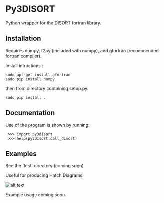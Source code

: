 # Py3DISORT
Python wrapper for the DISORT fortran library.

## Installation

Requires numpy, f2py (included with numpy), and gfortran (recommended fortran compiler). 

Install intructions :
	
	sudo apt-get install gfortran
	sudo pip install numpy
	
   then from directory containing setup.py:
	
	sudo pip install .
	
## Documentation
Use of the program is shown by running:

     >>> import py3disort
     >>> help(py3disort.call_disort)
     
     
## Examples

See the 'test' directory (coming soon)

Useful for producing Hatch Diagrams:

![alt text](https://github.com/Matt-Jennings-GitHub/py3DISORT/blob/main/doc/Figure_1.png)

Example usage coming soon.
